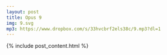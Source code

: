 ```yaml
---
layout: post
title: Opus 9
img: 9.svg
mp3: https://www.dropbox.com/s/33hvcbrf2els38c/9.mp3?dl=1
---
```


{% include post_content.html %}
